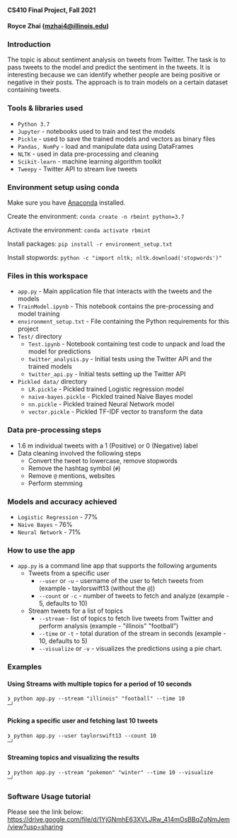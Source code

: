 #### CS410 Final Project, Fall 2021
#### Royce Zhai (mzhai4@illinois.edu)

### Introduction

The topic is about sentiment analysis on tweets from Twitter. 
The task is to pass tweets to the model and predict the sentiment in the tweets.
It is interesting because we can identify whether people are being positive or negative in their posts.
The approach is to train models on a certain dataset containing tweets.

### Tools & libraries used

- `Python 3.7`
- `Jupyter` - notebooks used to train and test the models
- `Pickle` - used to save the trained models and vectors as binary files
- `Pandas, NumPy` - load and manipulate data using DataFrames
- `NLTK` - used in data pre-processing and cleaning
- `Scikit-learn` - machine learning algorithm toolkit
- `Tweepy` - Twitter API to stream live tweets

### Environment setup using conda

Make sure you have [Anaconda](https://www.anaconda.com/distribution/) installed.

Create the environment:  `conda create -n rbmint python=3.7`

Activate the environment:  `conda activate rbmint`

Install packages: `pip install -r environment_setup.txt`

Install stopwords:  `python -c "import nltk; nltk.download('stopwords')"`

### Files in this workspace

- `app.py` - Main application file that interacts with the tweets and the models
- `TrainModel.ipynb` - This notebook contains the pre-processing and model training
- `environment_setup.txt` - File containing the Python requirements for this project
- `Test/` directory 
    - `Test.ipynb` - Notebook containing test code to unpack and load the model for predictions
    - `twitter_analysis.py` - Initial tests using the Twitter API and the trained models
    - `twitter_api.py` - Initial tests setting up the Twitter API
- `Pickled data/` directory
    - `LR.pickle` - Pickled trained Logistic regression model
    - `naive-bayes.pickle` - Pickled trained Naive Bayes model
    - `nn.pickle` - Pickled trained Neural Network model
    - `vector.pickle` - Pickled TF-IDF vector to transform the data

### Data pre-processing steps

- 1.6 m individual tweets with a 1 (Positive) or 0 (Negative) label
- Data cleaning involved the following steps
    - Convert the tweet to lowercase, remove stopwords
    - Remove the hashtag symbol (`#`)
    - Remove `@` mentions, websites
    - Perform stemming

### Models and accuracy achieved

- `Logistic Regression` - 77%
- `Naive Bayes` - 76%
- `Neural Network` - 71%

### How to use the app

- `app.py` is a command line app that supports the following arguments
    - Tweets from a specific user
        - `--user` or `-u` - username of the user to fetch tweets from (example - taylorswift13 (without the `@`))
        - `--count` or `-c` - number of tweets to fetch and analyze (example - 5, defaults to 10)
    - Stream tweets for a list of topics
        - `--stream` - list of topics to fetch live tweets from Twitter and perform analysis (example - "illinois" "football")
        - `--time` or `-t` - total duration of the stream in seconds (example - 10, defaults to 5)
        - `--visualize` or `-v` - visualizes the predictions using a pie chart.

### Examples

#### Using Streams with multiple topics for a period of 10 seconds
```
❯ python app.py --stream "illinois" "football" --time 10                                                                                                                                                                ─╯
```

#### Picking a specific user and fetching last 10 tweets
```
❯ python app.py --user taylorswift13 --count 10                                                                                                                                                                                                  ─╯
```

#### Streaming topics and visualizing the results
```
❯ python app.py --stream "pokemon" "winter" --time 10 --visualize                                                                                                                                                                             ─╯
```

### Software Usage tutorial
Please see the link below:
https://drive.google.com/file/d/1YjGNmhE63XVLJRw_414mOsBBqZgNmJem/view?usp=sharing
